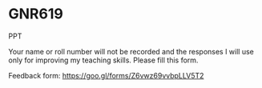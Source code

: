 # GNR619
PPT

Your name or roll number will not be recorded and the responses I will use only for improving my teaching skills. Please fill this form. 

Feedback form: https://goo.gl/forms/Z6vwz69vvbpLLV5T2
